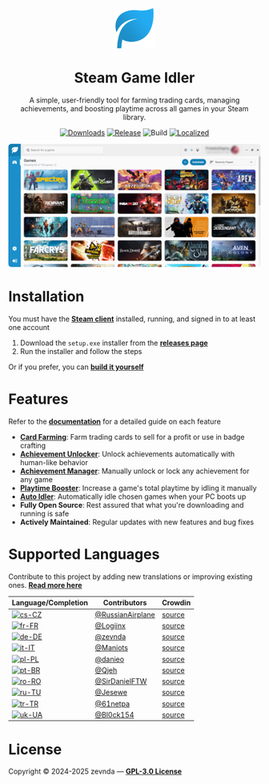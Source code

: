 <div align="center">
<img src="./public/logo.png" width="80" alt="app logo">

<h1>Steam Game Idler</h1>

A simple, user-friendly tool for farming trading cards, managing achievements, and boosting playtime across all games in your Steam library.

[![Downloads][downloads]](https://github.com/zevnda/steam-game-idler/releases)
[![Release][release]](https://github.com/zevnda/steam-game-idler/releases/latest)
![Build][build]
[![Localized][localized]](https://github.com/zevnda/steam-game-idler?tab=readme-ov-file#supported-languages)

<img src="./public/example.png" width="700" alt="example image"><br />
</div>

# Installation
You must have the **[Steam client](https://store.steampowered.com/about)** installed, running, and signed in to at least one account

1. Download the `setup.exe` installer from the **[releases page](https://github.com/zevnda/steam-game-idler/releases/latest)**
2. Run the installer and follow the steps

Or if you prefer, you can **[build it yourself](https://steamgameidler.vercel.app/get-started/build-it-yourself)**

# Features
Refer to the **[documentation](https://steamgameidler.vercel.app/)** for a detailed guide on each feature

* **[Card Farming](https://steamgameidler.vercel.app/features/card-farming)**: Farm trading cards to sell for a profit or use in badge crafting
* **[Achievement Unlocker](https://steamgameidler.vercel.app/features/achievement-unlocker)**: Unlock achievements automatically with human-like behavior
* **[Achievement Manager](https://steamgameidler.vercel.app/features/achievement-manager)**: Manually unlock or lock any achievement for any game
* **[Playtime Booster](https://steamgameidler.vercel.app/features/playtime-booster)**: Increase a game's total playtime by idling it manually
* **[Auto Idler](https://steamgameidler.vercel.app/features/auto-idler)**: Automatically idle chosen games when your PC boots up
* **Fully Open Source**: Rest assured that what you're downloading and running is safe
* **Actively Maintained**: Regular updates with new features and bug fixes

# Supported Languages
Contribute to this project by adding new translations or improving existing ones. **[Read more here](https://github.com/zevnda/steam-game-idler/discussions/148)**

| Language/Completion             | Contributors                                           | Crowdin                |
| ------------------------------- | ------------------------------------------------------ | ---------------------- |
| [![cs-CZ][cs-CZ]][cs-CZ-source] | [@RussianAirplane](https://github.com/RussianAirplane) | [source][cs-CZ-source] |
| [![fr-FR][fr-FR]][fr-FR-source] | [@Logiinx](https://github.com/Logiinx)                 | [source][fr-FR-source] |
| [![de-DE][de-DE]][de-DE-source] | [@zevnda](https://github.com/zevnda)                   | [source][de-DE-source] |
| [![it-IT][it-IT]][it-IT-source] | [@Maniots](https://github.com/Maniots)                 | [source][it-IT-source] |
| [![pl-PL][pl-PL]][pl-PL-source] | [@danieo](https://github.com/danieo)                   | [source][pl-PL-source] |
| [![pt-BR][pt-BR]][pt-BR-source] | [@Qjeh](https://github.com/Qjeh)                       | [source][pt-BR-source] |
| [![ro-RO][ro-RO]][ro-RO-source] | [@SirDanielFTW](https://github.com/SirDanielFTW)       | [source][ro-RO-source] |
| [![ru-TU][ru-RU]][ru-RU-source] | [@Jesewe](https://github.com/Jesewe)                   | [source][ru-RU-source] |
| [![tr-TR][tr-TR]][tr-TR-source] | [@61netpa](https://github.com/61netpa)                 | [source][tr-TR-source] |
| [![uk-UA][uk-UA]][uk-UA-source] | [@Bl0ck154](https://github.com/Bl0ck154)               | [source][uk-UA-source] |

# License
Copyright © 2024-2025 zevnda — **[GPL-3.0 License](./LICENSE)**

[downloads]: https://img.shields.io/github/downloads/zevnda/steam-game-idler/total?style=flat-square&color=%23e86827
[release]: https://img.shields.io/github/v/release/zevnda/steam-game-idler?style=flat-square&color=%232d6acc&label=Version
[build]: https://img.shields.io/github/actions/workflow/status/zevnda/steam-game-idler/release.yml?style=flat-square&color=%2338ba56

[localized]: https://img.shields.io/badge/dynamic/json?url=https%3A%2F%2Fapibase.vercel.app%2Fapi%2Fcrowdin&query=%24.totalProgress&suffix=%25&style=flat-square&label=Translated&color=%23985FCC

[cs-CZ]: https://img.shields.io/badge/dynamic/json?url=https%3A%2F%2Fapibase.vercel.app%2Fapi%2Fcrowdin%3FlanguageId%3Dcs&query=%24.progress&suffix=%25&style=flat-square&label=Czech&color=%23985FCC
[cs-CZ-source]: https://crowdin.com/editor/steam-game-idler/all/en-cs

[de-DE]: https://img.shields.io/badge/dynamic/json?url=https%3A%2F%2Fapibase.vercel.app%2Fapi%2Fcrowdin%3FlanguageId%3Dde&query=%24.progress&suffix=%25&style=flat-square&label=German&color=%23985FCC
[de-DE-source]: https://crowdin.com/editor/steam-game-idler/all/en-de

[fr-FR]: https://img.shields.io/badge/dynamic/json?url=https%3A%2F%2Fapibase.vercel.app%2Fapi%2Fcrowdin%3FlanguageId%3Dfr&query=%24.progress&suffix=%25&style=flat-square&label=French&color=%23985FCC
[fr-FR-source]: https://crowdin.com/editor/steam-game-idler/all/en-fr

[it-IT]: https://img.shields.io/badge/dynamic/json?url=https%3A%2F%2Fapibase.vercel.app%2Fapi%2Fcrowdin%3FlanguageId%3Dit&query=%24.progress&suffix=%25&style=flat-square&label=Italian&color=%23985FCC
[it-IT-source]: https://crowdin.com/editor/steam-game-idler/all/en-it

[pl-PL]: https://img.shields.io/badge/dynamic/json?url=https%3A%2F%2Fapibase.vercel.app%2Fapi%2Fcrowdin%3FlanguageId%3Dpl&query=%24.progress&suffix=%25&style=flat-square&label=Polish&color=%23985FCC
[pl-PL-source]: https://crowdin.com/editor/steam-game-idler/all/en-pl

[pt-BR]: https://img.shields.io/badge/dynamic/json?url=https%3A%2F%2Fapibase.vercel.app%2Fapi%2Fcrowdin%3FlanguageId%3Dpt-BR&query=%24.progress&suffix=%25&style=flat-square&label=Portuguese%20%28BR%29&color=%23985FCC
[pt-BR-source]: https://crowdin.com/editor/steam-game-idler/all/en-ptbr

[ro-RO]: https://img.shields.io/badge/dynamic/json?url=https%3A%2F%2Fapibase.vercel.app%2Fapi%2Fcrowdin%3FlanguageId%3Dro&query=%24.progress&suffix=%25&style=flat-square&label=Romanian&color=%23985FCC
[ro-RO-source]: https://crowdin.com/editor/steam-game-idler/all/en-ro

[ru-RU]: https://img.shields.io/badge/dynamic/json?url=https%3A%2F%2Fapibase.vercel.app%2Fapi%2Fcrowdin%3FlanguageId%3Dru&query=%24.progress&suffix=%25&style=flat-square&label=Russian&color=%23985FCC
[ru-RU-source]: https://crowdin.com/editor/steam-game-idler/all/en-ru

[tr-TR]: https://img.shields.io/badge/dynamic/json?url=https%3A%2F%2Fapibase.vercel.app%2Fapi%2Fcrowdin%3FlanguageId%3Dtr&query=%24.progress&suffix=%25&style=flat-square&label=Turkish&color=%23985FCC
[tr-TR-source]: https://crowdin.com/editor/steam-game-idler/all/en-tr

[uk-UA]: https://img.shields.io/badge/dynamic/json?url=https%3A%2F%2Fapibase.vercel.app%2Fapi%2Fcrowdin%3FlanguageId%3Duk&query=%24.progress&suffix=%25&style=flat-square&label=Ukrainian&color=%23985FCC
[uk-UA-source]: https://crowdin.com/editor/steam-game-idler/all/en-uk

